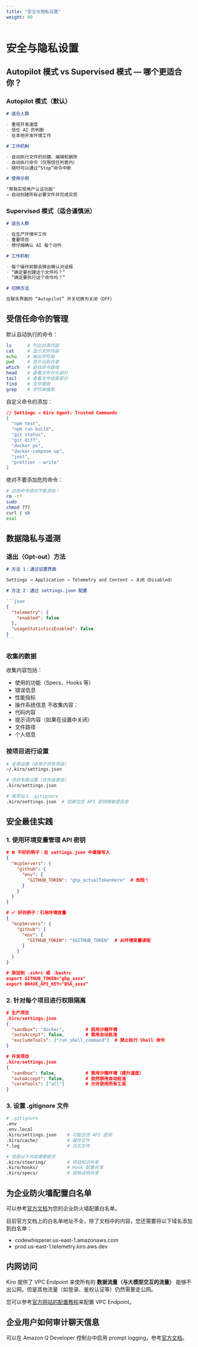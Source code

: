 ```yaml
---
title: "安全与隐私设置"
weight: 90
---
```


# **安全与隐私设置**

## **Autopilot 模式 vs Supervised 模式 — 哪个更适合你？**

### **Autopilot 模式（默认）**

```md
# 适合人群

- 重视开发速度
- 信任 AI 的判断
- 在本地开发环境工作

# 工作机制

- 自动执行文件的创建、编辑和删除
- 自动执行命令（仅限信任列表内）
- 随时可以通过“Stop”命令中断

# 使用示例

"帮我实现用户认证功能"
→ 自动创建所有必要文件并完成实现
```

### **Supervised 模式（适合谨慎派）**

```md
# 适合人群

- 在生产环境中工作
- 重要项目
- 想仔细确认 AI 每个动作

# 工作机制

- 每个操作前都会弹出确认对话框
- “确定要创建这个文件吗？”
- “确定要执行这个命令吗？”

# 切换方法

在聊天界面的 “Autopilot” 开关切换为关闭（OFF）
```

## **受信任命令的管理**

默认自动执行的命令：

```BASH
ls      # 列出目录内容
cat     # 显示文件内容
echo    # 输出字符串
pwd     # 显示当前目录
which   # 查找命令路径
head    # 查看文件开头部分
tail    # 查看文件结尾部分
find    # 文件搜索
grep    # 字符串搜索
```

自定义命令的添加：

```JSON
// Settings → Kiro Agent: Trusted Commands
[
  "npm test",
  "npm run build",
  "git status",
  "git diff",
  "docker ps",
  "docker-compose up",
  "jest",
  "prettier --write"
]
```

绝对不要添加危险命令：

```BASH
# 这些命令绝对不能添加！
rm -rf
sudo
chmod 777
curl | sh
eval

```

## **数据隐私与遥测**

### **退出（Opt-out）方法**

````md
# 方法 1：通过设置界面

Settings → Application → Telemetry and Content → 关闭（Disabled）

# 方法 2：通过 settings.json 配置

```json
{
  "telemetry": {
    "enabled": false
  },
  "usageStatisticsEnabled": false
}
```
````

### **收集的数据**

收集内容包括：

- 使用的功能（Specs、Hooks 等）
- 错误信息
- 性能指标
- 操作系统信息
  不收集内容：
- 代码内容
- 提示词内容（如果在设置中关闭）
- 文件路径
- 个人信息

### **按项目进行设置**

```BASH
# 全局设置（适用于所有项目）
~/.kiro/settings.json

# 项目专属设置（优先级更高）
.kiro/settings.json

# 推荐加入 .gitignore
.kiro/settings.json  # 如果包含 API 密钥等敏感信息

```

## **安全最佳实践**

### **1. 使用环境变量管理 API 密钥**

```json
# ❌ 不好的例子：在 settings.json 中直接写入
{
  "mcpServers": {
    "github": {
      "env": {
        "GITHUB_TOKEN": "ghp_actualTokenHere"  # 危险！
      }
    }
  }
}

# ✅ 好的例子：引用环境变量
{
  "mcpServers": {
    "github": {
      "env": {
        "GITHUB_TOKEN": "$GITHUB_TOKEN"  # 从环境变量读取
      }
    }
  }
}

# 添加到 .zshrc 或 .bashrc
export GITHUB_TOKEN="ghp_xxxx"
export BRAVE_API_KEY="BSA_xxxx"
```

### **2. 针对每个项目进行权限隔离**

```json
# 生产项目
.kiro/settings.json
{
  "sandbox": "docker",        # 启用沙箱环境
  "autoAccept": false,        # 禁用自动批准
  "excludeTools": ["run_shell_command"]  # 禁止执行 Shell 命令
}

# 开发项目
.kiro/settings.json
{
  "sandbox": false,           # 禁用沙箱环境（提升速度）
  "autoAccept": false,        # 依然禁用自动批准
  "coreTools": ["all"]        # 允许使用所有工具
}

```

### **3. 设置 .gitignore 文件**

```BASH
# .gitignore
.env
.env.local
.kiro/settings.json    # 可能包含 API 密钥
.kiro/cache/           # 缓存文件
*.log                  # 日志文件

# 但是以下内容需要提交
.kiro/steering/        # 项目知识共享
.kiro/hooks/           # Hook 配置共享
.kiro/specs/           # 规格说明共享

```

## **为企业防火墙配置白名单**

可以参考[官方文档](https://kiro.dev/docs/privacy-and-security/firewalls/)为您的企业防火墙配置白名单。

目前官方文档上的白名单地址不全，除了文档中的内容，您还需要将以下域名添加到白名单：

- codewhisperer.us-east-1.amazonaws.com
- prod.us-east-1.telemetry.kiro.aws.dev

## **内网访问**

Kiro 提供了 VPC Endpoint 来使所有的 **数据流量（与大模型交互的流量）** 能够不出公网。但是其他流量（如登录、鉴权认证等）仍然需要走公网。

您可以参考[官方网站的配置教程](https://kiro.dev/docs/privacy-and-security/vpc-endpoints/)来配置 VPC Endpoint。

## **企业用户如何审计聊天信息**

可以在 Amazon Q Developer 控制台中启用 prompt logging，参考[官方文档](https://docs.aws.amazon.com/amazonq/latest/qdeveloper-ug/q-admin-prompt-logging.html)。

